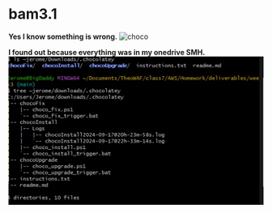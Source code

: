 # bam3.1 

**Yes I know something is wrong.**
![choco](/week3/attachments/desktop.png)

**I found out because everything was in my onedrive SMH.**
![desktop](/week3/attachments/choco_view.png)